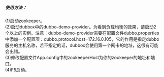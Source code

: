 
<h5>使用方法：</h5>
(1)启动zookeeper。<br />
(2)启动dubbox中的dubbo-demo-provider。为看到负载均衡的效果，请启动2个以上的实例。注意：dubbo-demo-provider需要在配置文件dubbo.properties中添加一个配置项：dubbo.protocol.host=172.16.0.105，它的作用是指定dubbo服务的主机名称，若不指定的话，dubbox会使用第一个网卡的地址，这很有可能会出错。<br />
(3)修改配置文件App.config中的zookeeperHost为你的zookeeper的地址和端口。<br />
(4)F5启动。<br />


